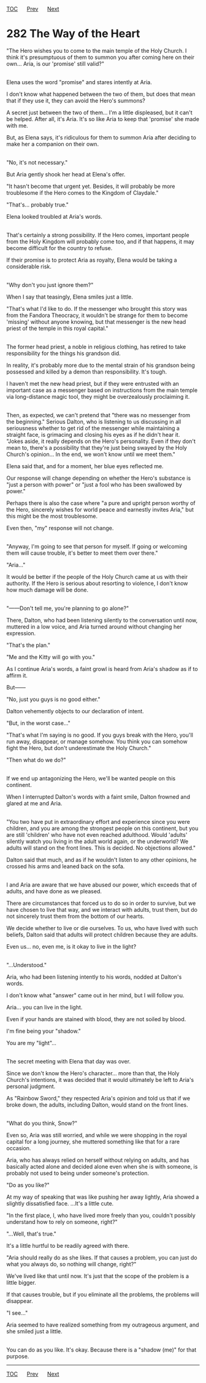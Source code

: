 [TOC](../readme.md)&nbsp;&nbsp;&nbsp;&nbsp;&nbsp;&nbsp;[Prev](section_0021.md)&nbsp;&nbsp;&nbsp;&nbsp;&nbsp;&nbsp;[Next](section_0023.md)



# 282 The Way of the Heart

"The Hero wishes you to come to the main temple of the Holy Church. I
think it's presumptuous of them to summon you after coming here on their
own... Aria, is our 'promise' still valid?"

<br />
Elena uses the word "promise" and stares intently at Aria.

I don't know what happened between the two of them, but does that mean
that if they use it, they can avoid the Hero's summons?

A secret just between the two of them... I'm a little displeased, but it
can't be helped. After all, it's Aria. It's so like Aria to keep that
'promise' she made with me.

But, as Elena says, it's ridiculous for them to summon Aria after
deciding to make her a companion on their own.

<br />
"No, it's not necessary."

But Aria gently shook her head at Elena's offer.

"It hasn't become that urgent yet. Besides, it will probably be more
troublesome if the Hero comes to the Kingdom of Claydale."

"That's... probably true."

Elena looked troubled at Aria's words.

<br />
That's certainly a strong possibility. If the Hero comes, important
people from the Holy Kingdom will probably come too, and if that
happens, it may become difficult for the country to refuse.

If their promise is to protect Aria as royalty, Elena would be taking a
considerable risk.

<br />
"Why don't you just ignore them?"

When I say that teasingly, Elena smiles just a little.

"That's what I'd like to do. If the messenger who brought this story was
from the Fandora Theocracy, it wouldn't be strange for them to become
'missing' without anyone knowing, but that messenger is the new head
priest of the temple in this royal capital."

<br />
The former head priest, a noble in religious clothing, has retired to
take responsibility for the things his grandson did.

In reality, it's probably more due to the mental strain of his grandson
being possessed and killed by a demon than responsibility. It's tough.

I haven't met the new head priest, but if they were entrusted with an
important case as a messenger based on instructions from the main temple
via long-distance magic tool, they might be overzealously proclaiming
it.

<br />
Then, as expected, we can't pretend that "there was no messenger from
the beginning." Serious Dalton, who is listening to us discussing in all
seriousness whether to get rid of the messenger while maintaining a
straight face, is grimacing and closing his eyes as if he didn't hear
it.

<br />
"Jokes aside, it really depends on the Hero's personality. Even if they
don't mean to, there's a possibility that they're just being swayed by
the Holy Church's opinion... In the end, we won't know until we meet
them."

Elena said that, and for a moment, her blue eyes reflected me.

Our response will change depending on whether the Hero's substance is
"just a person with power" or "just a fool who has been swallowed by
power."

Perhaps there is also the case where "a pure and upright person worthy
of the Hero, sincerely wishes for world peace and earnestly invites
Aria," but this might be the most troublesome.

Even then, "my" response will not change.

<br />
"Anyway, I'm going to see that person for myself. If going or welcoming
them will cause trouble, it's better to meet them over there."

"Aria..."

It would be better if the people of the Holy Church came at us with
their authority. If the Hero is serious about resorting to violence, I
don't know how much damage will be done.

<br />
"——Don't tell me, you're planning to go alone?"

There, Dalton, who had been listening silently to the conversation until
now, muttered in a low voice, and Aria turned around without changing
her expression.

"That's the plan."

"Me and the Kitty will go with you."

As I continue Aria's words, a faint growl is heard from Aria's shadow as
if to affirm it.

But——

"No, just you guys is no good either."

Dalton vehemently objects to our declaration of intent.

"But, in the worst case..."

"That's what I'm saying is no good. If you guys break with the Hero,
you'll run away, disappear, or manage somehow. You think you can somehow
fight the Hero, but don't underestimate the Holy Church."

"Then what do we do?"

<br />
If we end up antagonizing the Hero, we'll be wanted people on this
continent.

When I interrupted Dalton's words with a faint smile, Dalton frowned and
glared at me and Aria.

<br />
"You two have put in extraordinary effort and experience since you were
children, and you are among the strongest people on this continent, but
you are still 'children' who have not even reached adulthood. Would
'adults' silently watch you living in the adult world again, or the
underworld? We adults will stand on the front lines. This is decided. No
objections allowed."

Dalton said that much, and as if he wouldn't listen to any other
opinions, he crossed his arms and leaned back on the sofa.

<br />
I and Aria are aware that we have abused our power, which exceeds that
of adults, and have done as we pleased.

There are circumstances that forced us to do so in order to survive, but
we have chosen to live that way, and we interact with adults, trust
them, but do not sincerely trust them from the bottom of our hearts.

We decide whether to live or die ourselves. To us, who have lived with
such beliefs, Dalton said that adults will protect children because they
are adults.

Even us... no, even me, is it okay to live in the light?

<br />
"...Understood."

Aria, who had been listening intently to his words, nodded at Dalton's
words.

I don't know what "answer" came out in her mind, but I will follow you.

Aria... you can live in the light.

Even if your hands are stained with blood, they are not soiled by blood.

I'm fine being your "shadow."

You are my "light"...

<br />
The secret meeting with Elena that day was over.

Since we don't know the Hero's character... more than that, the Holy
Church's intentions, it was decided that it would ultimately be left to
Aria's personal judgment.

As "Rainbow Sword," they respected Aria's opinion and told us that if we
broke down, the adults, including Dalton, would stand on the front
lines.

<br />
"What do you think, Snow?"

Even so, Aria was still worried, and while we were shopping in the royal
capital for a long journey, she muttered something like that for a rare
occasion.

Aria, who has always relied on herself without relying on adults, and
has basically acted alone and decided alone even when she is with
someone, is probably not used to being under someone's protection.

"Do as you like?"

At my way of speaking that was like pushing her away lightly, Aria
showed a slightly dissatisfied face. ...It's a little cute.

"In the first place, I, who have lived more freely than you, couldn't
possibly understand how to rely on someone, right?"

"...Well, that's true."

It's a little hurtful to be readily agreed with there.

"Aria should really do as she likes. If that causes a problem, you can
just do what you always do, so nothing will change, right?"

We've lived like that until now. It's just that the scope of the problem
is a little bigger.

If that causes trouble, but if you eliminate all the problems, the
problems will disappear.

"I see..."

Aria seemed to have realized something from my outrageous argument, and
she smiled just a little.

<br />
You can do as you like. It's okay. Because there is a "shadow (me)" for
that purpose.


---
[TOC](../readme.md)&nbsp;&nbsp;&nbsp;&nbsp;&nbsp;&nbsp;[Prev](section_0021.md)&nbsp;&nbsp;&nbsp;&nbsp;&nbsp;&nbsp;[Next](section_0023.md)

